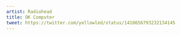 ```yaml
---
artist: Radiohead
title: OK Computer
tweet: https://twitter.com/yellowled/status/1410656793232134145
---
```

